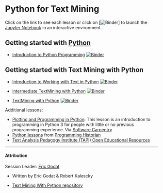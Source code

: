 # Python for Text Mining

Click on the link to see each lesson or click on [![Binder](../sections/images/binder.png)] to launch the [Jupyter Notebook](https://southernmethodistuniversity.github.io/dhri/sections/whycoding.html#jupyter-notebooks) in an interactive environment. 

## Getting started with [Python](https://southernmethodistuniversity.github.io/dhri/sections/whycoding.html#programming-languages)
* [Introduction to Python Programming](https://github.com/SouthernMethodistUniversity/pythonintro/blob/main/intro_to_python.ipynb)
[![Binder](https://mybinder.org/badge_logo.svg)](https://mybinder.org/v2/gh/SouthernMethodistUniversity/pythonintro/main?labpath=intro_to_python.ipynb)

## Getting started with Text Mining with Python
* [Introduction to Working with Text in Python](https://github.com/SouthernMethodistUniversity/pythonintro/blob/main/intro_to_working_with_text.ipynb)
[![Binder](https://mybinder.org/badge_logo.svg)](https://mybinder.org/v2/gh/SouthernMethodistUniversity/pythonintro/main?labpath=intro_to_working_with_text.ipynb)

* [Intermediate TextMining with Python](https://github.com/SouthernMethodistUniversity/pythonintro/blob/main/intermediate_textmining.ipynb)
[![Binder](https://mybinder.org/badge_logo.svg)](https://mybinder.org/v2/gh/SouthernMethodistUniversity/pythonintro/main?labpath=intermediate_textmining.ipynb)

* [TextMining with Python](https://github.com/SouthernMethodistUniversity/pythonintro/blob/main/textmining_python.ipynb)
[![Binder](https://mybinder.org/badge_logo.svg)](https://mybinder.org/v2/gh/SouthernMethodistUniversity/pythonintro/main?labpath=textmining_python.ipynb)



Additional lessons:
* [Plotting and Programming in Python](https://swcarpentry.github.io/python-novice-gapminder/): This lesson is an introduction to programming in Python 3 for people with little or no previous programming experience. Via [Software Carpentry](https://software-carpentry.org/lessons/)
* [Python lessons](https://programminghistorian.org/en/lessons/?topic=python) from [Programming Historian](https://programminghistorian.org/)
* [Text Analysis Pedagogy Institute (TAPI) Open Educational Resources](https://labs.jstor.org/projects/text-analysis-pedagogy-institute-2/)



-----
#### Attribution 
Session Leader: [Eric Godat](https://www.smu.edu/Provost/Data-Science-Institute/People)
* Written by Eric Godat & Robert Kalescky

* [Text Mining With Python repository](https://github.com/SouthernMethodistUniversity/pythonintro)
